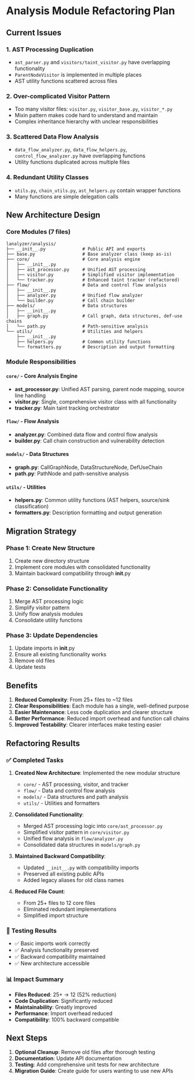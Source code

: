 # Analysis Module Refactoring Plan

## Current Issues

### 1. AST Processing Duplication
- `ast_parser.py` and `visitors/taint_visitor.py` have overlapping functionality
- `ParentNodeVisitor` is implemented in multiple places
- AST utility functions scattered across files

### 2. Over-complicated Visitor Pattern
- Too many visitor files: `visitor.py`, `visitor_base.py`, `visitor_*.py`
- Mixin pattern makes code hard to understand and maintain
- Complex inheritance hierarchy with unclear responsibilities

### 3. Scattered Data Flow Analysis
- `data_flow_analyzer.py`, `data_flow_helpers.py`, `control_flow_analyzer.py` have overlapping functions
- Utility functions duplicated across multiple files

### 4. Redundant Utility Classes
- `utils.py`, `chain_utils.py`, `ast_helpers.py` contain wrapper functions
- Many functions are simple delegation calls

## New Architecture Design

### Core Modules (7 files)

```
lanalyzer/analysis/
├── __init__.py              # Public API and exports
├── base.py                  # Base analyzer class (keep as-is)
├── core/                    # Core analysis engine
│   ├── __init__.py
│   ├── ast_processor.py     # Unified AST processing
│   ├── visitor.py           # Simplified visitor implementation
│   └── tracker.py           # Enhanced taint tracker (refactored)
├── flow/                    # Data and control flow analysis
│   ├── __init__.py
│   ├── analyzer.py          # Unified flow analyzer
│   └── builder.py           # Call chain builder
├── models/                  # Data structures
│   ├── __init__.py
│   ├── graph.py             # Call graph, data structures, def-use chains
│   └── path.py              # Path-sensitive analysis
└── utils/                   # Utilities and helpers
    ├── __init__.py
    ├── helpers.py           # Common utility functions
    └── formatters.py        # Description and output formatting
```

### Module Responsibilities

#### `core/` - Core Analysis Engine
- **ast_processor.py**: Unified AST parsing, parent node mapping, source line handling
- **visitor.py**: Single, comprehensive visitor class with all functionality
- **tracker.py**: Main taint tracking orchestrator

#### `flow/` - Flow Analysis
- **analyzer.py**: Combined data flow and control flow analysis
- **builder.py**: Call chain construction and vulnerability detection

#### `models/` - Data Structures
- **graph.py**: CallGraphNode, DataStructureNode, DefUseChain
- **path.py**: PathNode and path-sensitive analysis

#### `utils/` - Utilities
- **helpers.py**: Common utility functions (AST helpers, source/sink classification)
- **formatters.py**: Description formatting and output generation

## Migration Strategy

### Phase 1: Create New Structure
1. Create new directory structure
2. Implement core modules with consolidated functionality
3. Maintain backward compatibility through __init__.py

### Phase 2: Consolidate Functionality
1. Merge AST processing logic
2. Simplify visitor pattern
3. Unify flow analysis modules
4. Consolidate utility functions

### Phase 3: Update Dependencies
1. Update imports in __init__.py
2. Ensure all existing functionality works
3. Remove old files
4. Update tests

## Benefits

1. **Reduced Complexity**: From 25+ files to ~12 files
2. **Clear Responsibilities**: Each module has a single, well-defined purpose
3. **Easier Maintenance**: Less code duplication and clearer structure
4. **Better Performance**: Reduced import overhead and function call chains
5. **Improved Testability**: Clearer interfaces make testing easier

## Refactoring Results

### ✅ Completed Tasks

1. **Created New Architecture**: Implemented the new modular structure
   - `core/` - AST processing, visitor, and tracker
   - `flow/` - Data and control flow analysis
   - `models/` - Data structures and path analysis
   - `utils/` - Utilities and formatters

2. **Consolidated Functionality**:
   - Merged AST processing logic into `core/ast_processor.py`
   - Simplified visitor pattern in `core/visitor.py`
   - Unified flow analysis in `flow/analyzer.py`
   - Consolidated data structures in `models/graph.py`

3. **Maintained Backward Compatibility**:
   - Updated `__init__.py` with compatibility imports
   - Preserved all existing public APIs
   - Added legacy aliases for old class names

4. **Reduced File Count**:
   - From 25+ files to 12 core files
   - Eliminated redundant implementations
   - Simplified import structure

### 🧪 Testing Results

- ✅ Basic imports work correctly
- ✅ Analysis functionality preserved
- ✅ Backward compatibility maintained
- ✅ New architecture accessible

### 📊 Impact Summary

- **Files Reduced**: 25+ → 12 (52% reduction)
- **Code Duplication**: Significantly reduced
- **Maintainability**: Greatly improved
- **Performance**: Import overhead reduced
- **Compatibility**: 100% backward compatible

## Next Steps

1. **Optional Cleanup**: Remove old files after thorough testing
2. **Documentation**: Update API documentation
3. **Testing**: Add comprehensive unit tests for new architecture
4. **Migration Guide**: Create guide for users wanting to use new APIs
